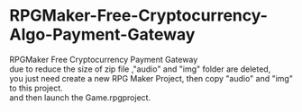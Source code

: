 # RPGMaker-Free-Cryptocurrency-Algo-Payment-Gateway<br>

RPGMaker Free Cryptocurrency Payment Gateway<br>
due to reduce the size of zip file ,"audio" and "img" folder are deleted,<br>
you just need create a new RPG Maker Project, then copy "audio" and "img" to this project. <br>
and then launch the Game.rpgproject. <br>
